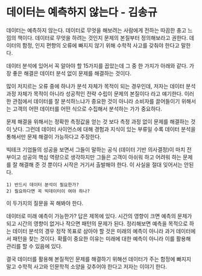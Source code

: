 # 데이터는 예측하지 않는다 - 김송규

데이터는 예측하지 않는다.
데이터로 무엇을 해보려는 사람에게 전하는 따끔한 충고 느낌의 책이다.
데이터로 무엇을 하려는 것인지 문제의 본질부터 정의해보라고 권한다.
데이터의 함정, 인지 편향의 오류에 빠지지 않기 위해 수학적 사고를 갖춰야 한다고 말한다.

데이터 분석에 있어서 꼭 알아야 할 15가지를 꼽았는데 
그 중 한 가지가 아래와 같다.
가장 좋은 해결은 데이터 분석 없이 문제를 해결하는 것이다.

많이 저지르는 오류 중에 하나가 분석 자체가 목적이 되는 경우인데,
저자는 데이터 분석 과정 자체가 목적이 아니라 성공적인 전략 수립이 문제의 본질이다 라고 얘기한다.
이러한 관점에서 데이터를 잘 분석하느냐가 중요한 것이 아니라
소비자를 끌어들이기 위해서는 고객의 어떤 데이터를 어떤 식으로 수집해서 분석하는 가가 중요하다.

문제 해결을 위해서는 정확한 측정값을 얻는 것 보다 측정 과정 없이 문제를 해결하는 것이 낫다. 
그런데 데이터 사이언스에 대해 경험과 지식이 있는 부류일 수록 데이터 분석을 통해서만 문제 해결이 가능하다고 주장한다.

 빅테크 기업들의 성공을 보면서 그들이 말하는 공식 (데이터 기반 의사결정)이 마치 전부이고
성공의 핵심 역량으로 생각하지만 그들은 고객이 아쉬워 하고 어려워 하는 문제를 잘 해결해 준 것 뿐이다
시작은 거기서 출발해야 한다. 이 사실을 절대 잊어서는 안된다.

    1) 반드시 데이터 분석이 필요한가?
    2) 필요하다면 꼭 빅데이터이 여야 하나?
    
이 두가지의 질문을 꼭 해봐야 한다. 

데이터로 미래 예측이 가능한가? 답은 제목에 있다.
시간의 영향이 크면 예측의 문제가 되고 시간의 영향이 없거나 작으면 패턴의 문제가 된다.
정리해보면 예측을 목적으로 하는 데이터 분석의 경우 정작 목표로 삼아야 할 것은 미래의 예측이 
아니라 과거 데이터에서 패턴을 찾는 것이다. 
확률이 중요한 이유는 미래에 대한 예측이 아니라 이를 활용해 관리를 할 수 있음에 있다.

결국 데이터를 활용해 본질적인 문제를 해결하기 위해선 데이터가 주는 함정에 빠지지 말고 
수학적 사고와 인문학적 소양을 갖추어야 한다고 저자는 이야기 한다.
